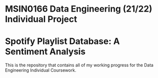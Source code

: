 # MSIN0166 Data Engineering (21/22) Individual Project
# Spotify Playlist Database: A Sentiment Analysis
This is the repository that contains all of my working progress for the Data Engineering Individual Coursework.
